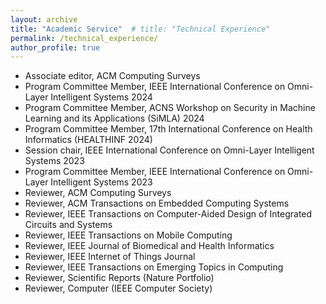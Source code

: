 ```yaml
---
layout: archive
title: "Academic Service"  # title: "Technical Experience"
permalink: /technical_experience/
author_profile: true
---
```



* Associate editor, ACM Computing Surveys
* Program Committee Member, IEEE International Conference on Omni-Layer Intelligent Systems 2024
* Program Committee Member, ACNS Workshop on Security in Machine Learning and its Applications (SiMLA) 2024
* Program Committee Member, 17th International Conference on Health Informatics (HEALTHINF 2024)
* Session chair, IEEE International Conference on Omni-Layer Intelligent Systems 2023
* Program Committee Member, IEEE International Conference on Omni-Layer Intelligent Systems 2023
* Reviewer, ACM Computing Surveys
* Reviewer, ACM Transactions on Embedded Computing Systems
* Reviewer, IEEE Transactions on Computer-Aided Design of Integrated Circuits and Systems
* Reviewer, IEEE Transactions on Mobile Computing
* Reviewer, IEEE Journal of Biomedical and Health Informatics
* Reviewer, IEEE Internet of Things Journal
* Reviewer, IEEE Transactions on Emerging Topics in Computing
* Reviewer, Scientific Reports (Nature Portfolio)
* Reviewer, Computer (IEEE Computer Society)


<!--
* Associate editor at ACM Computing Surveys
* Program Committee Member in IEEE International Conference on Omni-Layer Intelligent Systems 2024
* Program Committee Member in ACNS Workshop on Security in Machine Learning and its Applications (SiMLA) 2024
* Program Committee Member in 17th International Conference on Health Informatics (HEALTHINF 2024)
* Session chair in IEEE International Conference on Omni-Layer Intelligent Systems 2023
* Program Committee Member in IEEE International Conference on Omni-Layer Intelligent Systems 2023
* Reviewer in ACM Computing Surveys
* Reviewer in ACM Transactions on Embedded Computing Systems
* Reviewer in IEEE Transactions on Computer-Aided Design of Integrated Circuits and Systems
* Reviewer in IEEE Transactions on Mobile Computing
* Reviewer in IEEE Journal of Biomedical and Health Informatics
* Reviewer in IEEE Internet of Things Journal
* Reviewer in IEEE Transactions on Emerging Topics in Computing
* Reviewer in Scientific Reports (Nature Portfolio)
* Reviewer in Computer (IEEE Computer Society)
-->






